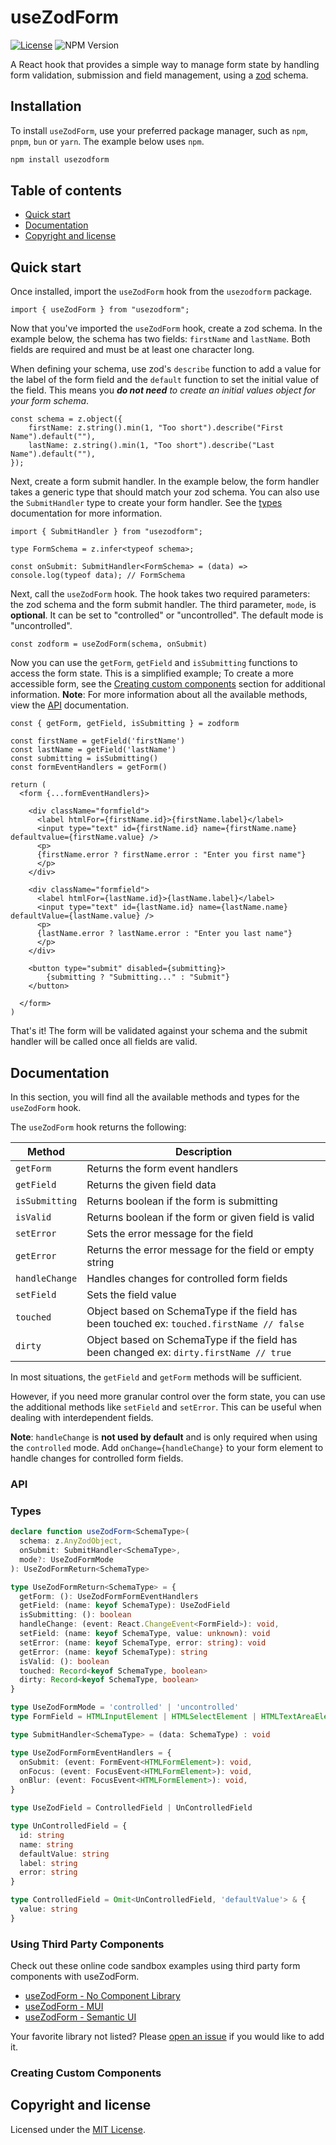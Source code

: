 # useZodForm

[![License](https://img.shields.io/badge/license-MIT-%230172ad)](https://github.com/picocss/pico/blob/master/LICENSE.md)
![NPM Version](https://img.shields.io/npm/v/usezodform)

A React hook that provides a simple way to manage form state by handling form validation, submission and field management, using a [zod](https://zod.dev) schema.

## Installation

To install `useZodForm`, use your preferred package manager, such as `npm`, `pnpm`, `bun` or `yarn`. The example below uses `npm`.

```bash
npm install usezodform
```

## Table of contents

- [Quick start](#quick-start)
- [Documentation](#documentation)
- [Copyright and license](#copyright-and-license)

## Quick start

Once installed, import the `useZodForm` hook from the `usezodform` package.

```tsx
import { useZodForm } from "usezodform";
```

Now that you've imported the `useZodForm` hook, create a zod schema. In the example below, the schema has two fields: `firstName` and `lastName`. Both fields are required and must be at least one character long.

When defining your schema, use zod's `describe` function to add a value for the label of the form field and the `default` function to set the initial value of the field. This means you ***do not need** to create an initial values object for your form schema*.

```tsx
const schema = z.object({
    firstName: z.string().min(1, "Too short").describe("First Name").default(""),
    lastName: z.string().min(1, "Too short").describe("Last Name").default(""),
});
```

Next, create a form submit handler. In the example below, the form handler takes a generic type that should match your zod schema. You can also use the `SubmitHandler` type to create your form handler. See the [types](/#types) documentation for more information.

```tsx
import { SubmitHandler } from "usezodform";

type FormSchema = z.infer<typeof schema>;

const onSubmit: SubmitHandler<FormSchema> = (data) => console.log(typeof data); // FormSchema
```

Next, call the `useZodForm` hook. The hook takes two required parameters: the zod schema and the form submit handler. The third parameter, `mode`, is **optional**. It can be set to "controlled" or "uncontrolled". The default mode is "uncontrolled".

```tsx
const zodform = useZodForm(schema, onSubmit)
```

Now you can use the `getForm`, `getField` and `isSubmitting` functions to access the form state. This is a simplified example; To create a more accessible form, see the [Creating custom components](#creating-custom-components) section for additional information. **Note**: For more information about all the available methods, view the [API](/#api) documentation.

```tsx
const { getForm, getField, isSubmitting } = zodform

const firstName = getField('firstName')
const lastName = getField('lastName')
const submitting = isSubmitting()
const formEventHandlers = getForm()

return (
  <form {...formEventHandlers}>

    <div className="formfield">
      <label htmlFor={firstName.id}>{firstName.label}</label>
      <input type="text" id={firstName.id} name={firstName.name} defaultvalue={firstName.value} />
      <p>
      {firstName.error ? firstName.error : "Enter you first name"}
      </p>
    </div>

    <div className="formfield">
      <label htmlFor={lastName.id}>{lastName.label}</label>
      <input type="text" id={lastName.id} name={lastName.name} defaultValue={lastName.value} />
      <p>
      {lastName.error ? lastName.error : "Enter you last name"}
      </p>
    </div>

    <button type="submit" disabled={submitting}>
        {submitting ? "Submitting..." : "Submit"}
    </button>

  </form>
)
```

That's it! The form will be validated against your schema and the submit handler will be called once all fields are valid.

## Documentation

In this section, you will find all the available methods and types for the `useZodForm` hook.

The `useZodForm` hook returns the following:

| Method | Description |
| --- | --- |
| `getForm` | Returns the form event handlers |
| `getField` | Returns the given field data |
| `isSubmitting` | Returns boolean if the form is submitting |
| `isValid` | Returns boolean if the form or given field is valid |
| `setError` | Sets the error message for the field |
| `getError` | Returns the error message for the field or empty string |
| `handleChange` | Handles changes for controlled form fields |
| `setField` | Sets the field value |
| `touched` | Object based on SchemaType if the field has been touched ex: `touched.firstName // false` |
| `dirty` | Object based on SchemaType if the field has been changed ex: `dirty.firstName // true` |

In most situations, the `getField` and `getForm` methods will be sufficient.

However, if you need more granular control over the form state, you can use the additional methods like `setField` and `setError`. This can be useful when dealing with interdependent fields.

**Note**: `handleChange` is **not used by default** and is only required when using the `controlled` mode. Add `onChange={handleChange}` to your form element to handle changes for controlled form fields.

### API

### Types

```ts
declare function useZodForm<SchemaType>(
  schema: z.AnyZodObject,
  onSubmit: SubmitHandler<SchemaType>,
  mode?: UseZodFormMode
): UseZodFormReturn<SchemaType>

type UseZodFormReturn<SchemaType> = {
  getForm: (): UseZodFormFormEventHandlers
  getField: (name: keyof SchemaType): UseZodField
  isSubmitting: (): boolean
  handleChange: (event: React.ChangeEvent<FormField>): void,
  setField: (name: keyof SchemaType, value: unknown): void
  setError: (name: keyof SchemaType, error: string): void
  getError: (name: keyof SchemaType): string
  isValid: (): boolean
  touched: Record<keyof SchemaType, boolean>
  dirty: Record<keyof SchemaType, boolean>
}

type UseZodFormMode = 'controlled' | 'uncontrolled'
type FormField = HTMLInputElement | HTMLSelectElement | HTMLTextAreaElement

type SubmitHandler<SchemaType> = (data: SchemaType) : void

type UseZodFormFormEventHandlers = {
  onSubmit: (event: FormEvent<HTMLFormElement>): void,
  onFocus: (event: FocusEvent<HTMLFormElement>): void,
  onBlur: (event: FocusEvent<HTMLFormElement>): void,
}

type UseZodField = ControlledField | UnControlledField

type UnControlledField = {
  id: string
  name: string
  defaultValue: string
  label: string
  error: string
}

type ControlledField = Omit<UnControlledField, 'defaultValue'> & {
  value: string
}


```

### Using Third Party Components

Check out these online code sandbox examples using third party form components with useZodForm.

- [useZodForm - No Component Library](https://codesandbox.io/s/testing-usezodform-hook-8ky97s?file=/src/App.tsx)
- [useZodForm - MUI](https://codesandbox.io/s/usezodform-with-mui-87gu0o?file=/src/App.tsx)
- [useZodForm - Semantic UI](https://codesandbox.io/s/usezodform-with-semantic-ui-pn5hjy?file=/src/App.tsx)

Your favorite library not listed? Please [open an issue](https://github.com/garystorey/usezodform/issues/new) if you would like to add it.

### Creating Custom Components

## Copyright and license

Licensed under the [MIT License](https://github.com/picocss/pico/blob/master/LICENSE.md).
